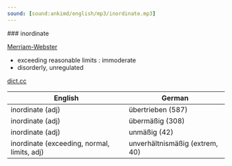 ```yaml
---
sound: [sound:ankimd/english/mp3/inordinate.mp3]
---
```


\### inordinate

[Merriam-Webster](https://www.merriam-webster.com/dictionary/inordinate)

- exceeding reasonable limits : immoderate
- disorderly, unregulated

[dict.cc](https://www.dict.cc/inordinate)

| English        | German       |
| -------------- | ------------ |
| inordinate (adj) | übertrieben (587) |
| inordinate (adj) | übermäßig (308) |
| inordinate (adj) | unmäßig (42) |
| inordinate (exceeding, normal, limits, adj) | unverhältnismäßig (extrem, 40) |
